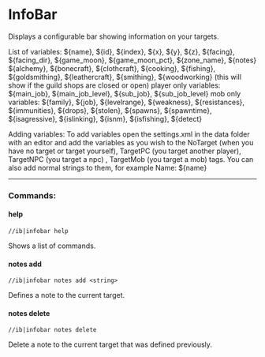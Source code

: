 # InfoBar #

Displays a configurable bar showing information on your targets.

List of variables:
${name}, ${id}, ${index}, ${x}, ${y}, ${z}, ${facing}, ${facing_dir}, ${game_moon}, ${game_moon_pct}, ${zone_name}, ${notes}
${alchemy}, ${bonecraft}, ${clothcraft}, ${cooking}, ${fishing}, ${goldsmithing}, ${leathercraft}, ${smithing},
${woodworking} (this will show if the guild shops are closed or open)
player only variables: ${main_job}, ${main_job_level}, ${sub_job}, ${sub_job_level}
mob only variables: ${family}, ${job}, ${levelrange}, ${weakness}, ${resistances},
${immunities}, ${drops}, ${stolen}, ${spawns}, ${spawntime}, ${isagressive},
${islinking}, ${isnm}, ${isfishing}, ${detect}

Adding variables:
To add variables open the settings.xml in the data folder with an editor and add the variables as you wish
to the NoTarget (when you have no target or target yourself), TargetPC (you target another player),
TargetNPC (you target a npc) , TargetMob (you target a mob) tags.
You can also add normal strings to them, for example Name: ${name}

----

### Commands: ###

#### help ####

```
//ib|infobar help
```

Shows a list of commands.

#### notes add ####

```
//ib|infobar notes add <string>
```

Defines a note to the current target.

#### notes delete ####

```
//ib|infobar notes delete
```

Delete a note to the current target that was defined previously.
